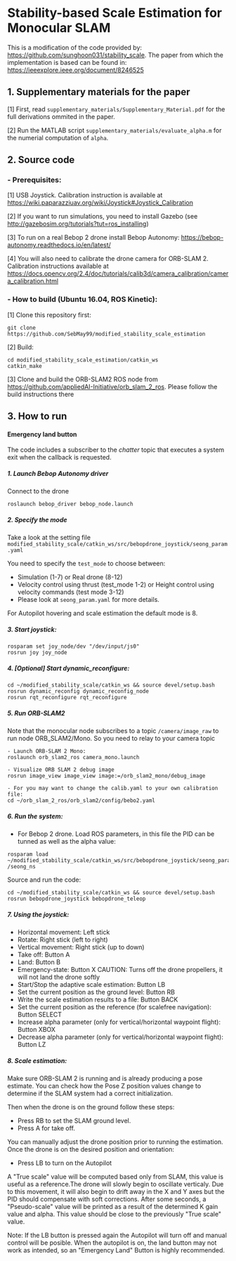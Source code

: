 # Stability-based Scale Estimation for Monocular SLAM
This is a modification of the code provided by: https://github.com/sunghoon031/stability_scale. The paper from which the implementation is based can be found in: https://ieeexplore.ieee.org/document/8246525

## 1. Supplementary materials for the paper
[1] First, read `supplementary_materials/Supplementary_Material.pdf` for the full derivations ommited in the paper.

[2] Run the MATLAB script `supplementary_materials/evaluate_alpha.m` for the numerial computation of `alpha`.

## 2. Source code
### - Prerequisites:
[1] USB Joystick. Calibration instruction is available at https://wiki.paparazziuav.org/wiki/Joystick#Joystick_Calibration

[2] If you want to run simulations, you need to install Gazebo (see http://gazebosim.org/tutorials?tut=ros_installing)

[3] To run on a real Bebop 2 drone install Bebop Autonomy: https://bebop-autonomy.readthedocs.io/en/latest/
    
[4] You will also need to calibrate the drone camera for ORB-SLAM 2. Calibration instructions available at    https://docs.opencv.org/2.4/doc/tutorials/calib3d/camera_calibration/camera_calibration.html

### - How to build (Ubuntu 16.04, ROS Kinetic):
[1] Clone this repository first:
````
git clone https://github.com/SebMay99/modified_stability_scale_estimation
````
[2] Build:
````
cd modified_stability_scale_estimation/catkin_ws
catkin_make
````
[3] Clone and build the ORB-SLAM2 ROS node from https://github.com/appliedAI-Initiative/orb_slam_2_ros. Please follow the build instructions there

## 3. How to run
#### Emergency land button
The code includes a subscriber to the *chatter* topic that executes a system exit when the callback is requested.

##### 1. Launch Bebop Autonomy driver
Connect to the drone
````
roslaunch bebop_driver bebop_node.launch
````
##### 2. Specify the mode
Take a look at the setting file `modified_stability_scale/catkin_ws/src/bebopdrone_joystick/seong_param.yaml`

You need to specify the `test_mode` to choose between:

- Simulation (1-7) or Real drone (8-12) 
- Velocity control using thrust (test_mode 1-2) or Height control using velocity commands (test mode 3-12)
- Please look at `seong_param.yaml` for more details.

For Autopilot hovering and scale estimation the default mode is 8.

##### 3. Start joystick:
````
rosparam set joy_node/dev "/dev/input/js0" 
rosrun joy joy_node
````
##### 4. [Optional] Start dynamic_reconfigure:
````
cd ~/modified_stability_scale/catkin_ws && source devel/setup.bash
rosrun dynamic_reconfig dynamic_reconfig_node 
rosrun rqt_reconfigure rqt_reconfigure
````

##### 5. Run ORB-SLAM2
Note that the monocular node subscribes to a topic `/camera/image_raw` to run node ORB_SLAM2/Mono. So you need to relay to your camera topic
````
- Launch ORB-SLAM 2 Mono:
roslaunch orb_slam2_ros camera_mono.launch

- Visualize ORB SLAM 2 debug image
rosrun image_view image_view image:=/orb_slam2_mono/debug_image

- For you may want to change the calib.yaml to your own calibration file:
cd ~/orb_slam_2_ros/orb_slam2/config/bebo2.yaml
````
##### 6. Run the system:
- For Bebop 2 drone. Load ROS parameters, in this file the PID can be tunned as well as the alpha value:
````        
rosparam load ~/modified_stability_scale/catkin_ws/src/bebopdrone_joystick/seong_param.yaml /seong_ns
````
Source and run the code:
````
cd ~/modified_stability_scale/catkin_ws && source devel/setup.bash 
rosrun bebopdrone_joystick bebopdrone_teleop
````

##### 7. Using the joystick:
- Horizontal movement: Left stick
- Rotate: Right stick (left to right)
- Vertical movement: Right stick (up to down)
- Take off: Button A
- Land: Button B
- Emergency-state: Button X CAUTION: Turns off the drone propellers, it will not land the drone softly
- Start/Stop the adaptive scale estimation: Button LB
- Set the current position as the ground level: Button RB
- Write the scale estimation results to a file: Button BACK
- Set the current position as the reference (for scalefree navigation): Button SELECT
- Increase alpha parameter (only for vertical/horizontal waypoint flight): Button XBOX
- Decrease alpha parameter (only for vertical/horizontal waypoint flight): Button LZ

##### 8. Scale estimation:
Make sure ORB-SLAM 2 is running and is already producing a pose estimate. You can check how the Pose Z position values change to determine if the SLAM system had a correct initialization.

Then when the drone is on the ground follow these steps: 
- Press RB to set the SLAM ground level.
- Press A for take off.

You can manually adjust the drone position prior to running the estimation. Once the drone is on the desired position and orientation:
- Press LB to turn on the Autopilot

A "True scale" value will be computed based only from SLAM, this value is useful as a reference.The drone will slowly begin to oscillate verticaly. Due to this movement, it will also begin to drift away in the X and Y axes but the PID should compensate with soft corrections. After some seconds, a "Pseudo-scale" value will be printed as a result of the determined K gain value and alpha. This value should be close to the previously "True scale" value.

Note: If the LB button is pressed again the Autopilot will turn off and manual control will be posible. When the autopilot is on, the land button may not work as intended, so an "Emergency Land" Button is highly recommended.
